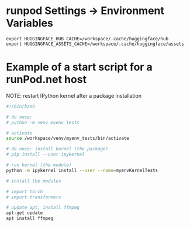 # runpod Settings -> Environment Variables

```
export HUGGINGFACE_HUB_CACHE=/workspace/.cache/huggingface/hub
export HUGGINGFACE_ASSETS_CACHE=/workspace/.cache/huggingface/assets
```


# Example of a start script for a runPod.net host

NOTE: restart IPython kernel after a package installation

```sh
#!/bin/bash 

# do once:
# python -m venv myenv_tests

# activate
source /workspace/venv/myenv_tests/bin/activate

# do once: install kernel (the package)
# pip install --user ipykernel

# run kernel (the module)
python -m ipykernel install --user --name=myenvKernelTests

# install the modules

# import torch 
# import transformers 

# update apt, install ffmpeg
apt-get update
apt install ffmpeg
```
